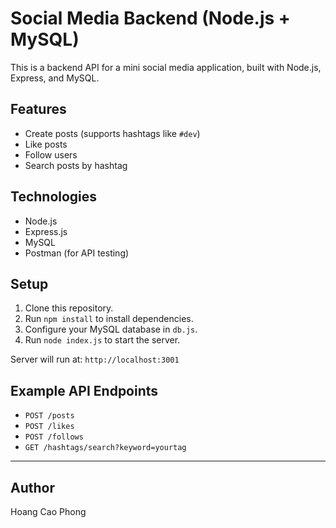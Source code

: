 # Social Media Backend (Node.js + MySQL)

This is a backend API for a mini social media application, built with Node.js, Express, and MySQL.

## Features

- Create posts (supports hashtags like `#dev`)
- Like posts
- Follow users
- Search posts by hashtag

## Technologies

- Node.js
- Express.js
- MySQL
- Postman (for API testing)

## Setup

1. Clone this repository.
2. Run `npm install` to install dependencies.
3. Configure your MySQL database in `db.js`.
4. Run `node index.js` to start the server.

Server will run at: `http://localhost:3001`

## Example API Endpoints

- `POST /posts`
- `POST /likes`
- `POST /follows`
- `GET /hashtags/search?keyword=yourtag`

---

## Author

Hoang Cao Phong
